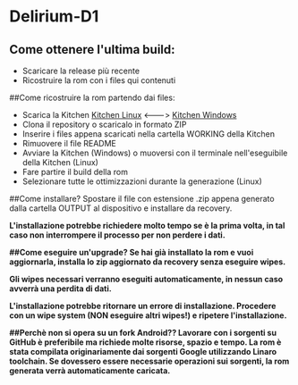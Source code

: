 Delirium-D1
===========
## Come ottenere l'ultima build:
  - Scaricare la release più recente
  - Ricostruire la rom con i files qui contenuti

##Come ricostruire la rom partendo dai files: 

  - Scarica la Kitchen [Kitchen Linux] <---> [Kitchen Windows]
  - Clona il repository o scaricalo in formato ZIP
  - Inserire i files appena scaricati nella cartella WORKING della Kitchen
  - Rimuovere il file README
  - Avviare la Kitchen (Windows) o muoversi con il terminale nell'eseguibile della Kitchen (Linux)
  - Fare partire il build della rom
  - Selezionare tutte le ottimizzazioni durante la generazione (Linux)

##Come installare?
Spostare il file con estensione .zip appena generato dalla cartella OUTPUT al dispositivo e installare da recovery.

<b>L'installazione potrebbe richiedere molto tempo se è la prima volta, in tal caso non interrompere il processo per non perdere i dati.

##Come eseguire un'upgrade?
Se hai già installato la rom e vuoi aggiornarla, installa lo zip aggiornato da recovery senza eseguire wipes.

Gli wipes necessari verranno eseguiti automaticamente, in nessun caso avverrà una perdita di dati.

<b>L'installazione potrebbe ritornare un errore di installazione. 
<b>Procedere con un wipe system (NON eseguire altri wipes!) e ripetere l'installazione.

##Perchè non si opera su un fork Android??
Lavorare con i sorgenti su GitHub è preferibile ma richiede molte risorse, spazio e tempo.
La rom è stata compilata originariamente dai sorgenti Google utilizzando Linaro toolchain.
Se dovessero essere necessarie operazioni sui sorgenti, la rom generata verrà automaticamente caricata.

[Kitchen Linux]:https://github.com/dsixda/Android-Kitchen/releases/tag/0.224/
[Kitchen Windows]:http://goo.gl/qI1zRM
